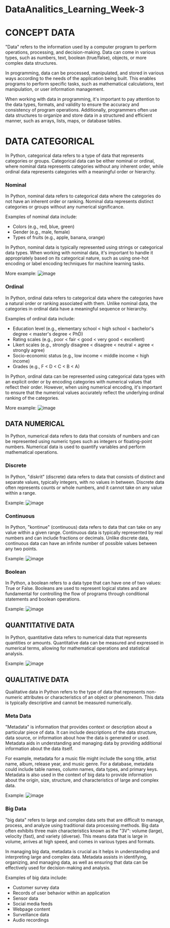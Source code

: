 # DataAnalitics_Learning_Week-3

# CONCEPT DATA
"Data" refers to the information used by a computer program to perform operations, processing, and decision-making. Data can come in various types, such as numbers, text, boolean (true/false), objects, or more complex data structures.

In programming, data can be processed, manipulated, and stored in various ways according to the needs of the application being built. This enables programs to perform specific tasks, such as mathematical calculations, text manipulation, or user information management.

When working with data in programming, it's important to pay attention to the data types, formats, and validity to ensure the accuracy and consistency of program operations. Additionally, programmers often use data structures to organize and store data in a structured and efficient manner, such as arrays, lists, maps, or database tables.

# DATA CATEGORICAL
In Python, categorical data refers to a type of data that represents categories or groups. Categorical data can be either nominal or ordinal, where nominal data represents categories without any inherent order, while ordinal data represents categories with a meaningful order or hierarchy.

### Nominal
In Python, nominal data refers to categorical data where the categories do not have an inherent order or ranking. Nominal data represents distinct categories or groups without any numerical significance.

Examples of nominal data include:

- Colors (e.g., red, blue, green)
- Gender (e.g., male, female)
- Types of fruits (e.g., apple, banana, orange)
  
In Python, nominal data is typically represented using strings or categorical data types. When working with nominal data, it's important to handle it appropriately based on its categorical nature, such as using one-hot encoding or label encoding techniques for machine learning tasks.

More example:
![image](https://github.com/alnimashakiya/DataAnalitics_Learning_Week-3/assets/165742697/d7c37ac1-ad32-4e63-861a-ede798da3d40)

### Ordinal
In Python, ordinal data refers to categorical data where the categories have a natural order or ranking associated with them. Unlike nominal data, the categories in ordinal data have a meaningful sequence or hierarchy.

Examples of ordinal data include:

- Education level (e.g., elementary school < high school < bachelor's degree < master's degree < PhD)
- Rating scales (e.g., poor < fair < good < very good < excellent)
- Likert scales (e.g., strongly disagree < disagree < neutral < agree < strongly agree)
- Socio-economic status (e.g., low income < middle income < high income)
- Grades (e.g., F < D < C < B < A)
  
In Python, ordinal data can be represented using categorical data types with an explicit order or by encoding categories with numerical values that reflect their order. However, when using numerical encoding, it's important to ensure that the numerical values accurately reflect the underlying ordinal ranking of the categories.

More example:
![image](https://github.com/alnimashakiya/DataAnalitics_Learning_Week-3/assets/165742697/bf3be6eb-1ff0-4fa2-a650-b4122d3f76c3)

## DATA NUMERICAL
In Python, numerical data refers to data that consists of numbers and can be represented using numeric types such as integers or floating-point numbers. Numerical data is used to quantify variables and perform mathematical operations.

### Discrete
In Python, "diskrit" (discrete) data refers to data that consists of distinct and separate values, typically integers, with no values in between. Discrete data often represents counts or whole numbers, and it cannot take on any value within a range.

Example:
![image](https://github.com/alnimashakiya/DataAnalitics_Learning_Week-3/assets/165742697/199372a2-c255-4d2b-9941-17cf652f10e9)

### Continuous
In Python, "kontinue" (continuous) data refers to data that can take on any value within a given range. Continuous data is typically represented by real numbers and can include fractions or decimals. Unlike discrete data, continuous data can have an infinite number of possible values between any two points.

Example:
![image](https://github.com/alnimashakiya/DataAnalitics_Learning_Week-3/assets/165742697/1eb0d16e-eb53-46a1-8b38-337b70ce2d28)

### Boolean 
In Python, a boolean refers to a data type that can have one of two values: True or False. Booleans are used to represent logical states and are fundamental for controlling the flow of programs through conditional statements and boolean operations.

Example:
![image](https://github.com/alnimashakiya/DataAnalitics_Learning_Week-3/assets/165742697/c2b41fbe-ab38-45f8-9c65-d838f430a079)

## QUANTITATIVE DATA
In Python, quantitative data refers to numerical data that represents quantities or amounts. Quantitative data can be measured and expressed in numerical terms, allowing for mathematical operations and statistical analysis.

Example:
![image](https://github.com/alnimashakiya/DataAnalitics_Learning_Week-3/assets/165742697/c18b8ca8-5e81-4a37-ab0f-ecb0c2ccb1f7)

## QUALITATIVE DATA
Qualitative data in Python refers to the type of data that represents non-numeric attributes or characteristics of an object or phenomenon. This data is typically descriptive and cannot be measured numerically.

### Meta Data
"Metadata" is information that provides context or description about a particular piece of data. It can include descriptions of the data structure, data source, or information about how the data is generated or used. Metadata aids in understanding and managing data by providing additional information about the data itself.

For example, metadata for a music file might include the song title, artist name, album, release year, and music genre. For a database, metadata could include table names, column names, data types, and primary keys. Metadata is also used in the context of big data to provide information about the origin, size, structure, and characteristics of large and complex data.

Example:
![image](https://github.com/alnimashakiya/DataAnalitics_Learning_Week-3/assets/165742697/0497e771-9769-4129-a5de-7656c598c3ba)

### Big Data
"big data" refers to large and complex data sets that are difficult to manage, process, and analyze using traditional data processing methods. Big data often exhibits three main characteristics known as the "3V": volume (large), velocity (fast), and variety (diverse). This means data that is large in volume, arrives at high speed, and comes in various types and formats.

In managing big data, metadata is crucial as it helps in understanding and interpreting large and complex data. Metadata assists in identifying, organizing, and managing data, as well as ensuring that data can be effectively used for decision-making and analysis.

Examples of big data include:
- Customer survey data
- Records of user behavior within an application
- Sensor data
- Social media feeds
- Webpage content
- Surveillance data
- Audio recordings
